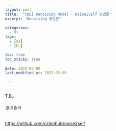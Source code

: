 ```yaml
---
layout: post
title:  "[DL] Denoising Model - Noise2Self 방법론"
excerpt: "Denoising 방법론"

categories:
  - ds
tags:
  - [AI]
  - [DL]

toc: true
toc_sticky: true
 
date: 2022-03-09
last_modified_at: 2022-03-09

---
```


## 
T.B.. 

###### 참고링크
https://github.com/czbiohub/noise2self

